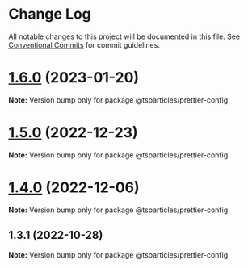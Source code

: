 # Change Log

All notable changes to this project will be documented in this file.
See [Conventional Commits](https://conventionalcommits.org) for commit guidelines.

# [1.6.0](https://github.com/tsparticles/utils/compare/@tsparticles/prettier-config@1.5.0...@tsparticles/prettier-config@1.6.0) (2023-01-20)

**Note:** Version bump only for package @tsparticles/prettier-config





# [1.5.0](https://github.com/tsparticles/utils/compare/@tsparticles/prettier-config@1.4.0...@tsparticles/prettier-config@1.5.0) (2022-12-23)

**Note:** Version bump only for package @tsparticles/prettier-config





# [1.4.0](https://github.com/tsparticles/utils/compare/@tsparticles/prettier-config@1.3.1...@tsparticles/prettier-config@1.4.0) (2022-12-06)

**Note:** Version bump only for package @tsparticles/prettier-config





## 1.3.1 (2022-10-28)

**Note:** Version bump only for package @tsparticles/prettier-config
